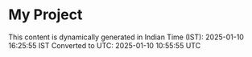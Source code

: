 # My Project

This content is dynamically generated in Indian Time (IST): 2025-01-10 16:25:55 IST
Converted to UTC: 2025-01-10 10:55:55 UTC
